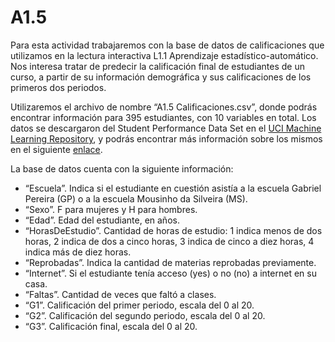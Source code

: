 # A1.5
Para esta actividad trabajaremos con la base de datos de calificaciones que utilizamos en la lectura interactiva L1.1 Aprendizaje estadístico-automático. Nos interesa tratar de predecir la calificación final de estudiantes de un curso, a partir de su información demográfica y sus calificaciones de los primeros dos periodos. 

Utilizaremos el archivo de nombre “A1.5 Calificaciones.csv”, donde podrás encontrar información para 395 estudiantes, con 10 variables en total. Los datos se descargaron del Student Performance Data Set en el [UCI Machine Learning Repository](https://archive.ics.uci.edu/dataset/320/student+performance), y podrás encontrar más información sobre los mismos en el siguiente [enlace](http://www3.dsi.uminho.pt/pcortez/student.pdf).

La base de datos cuenta con la siguiente información:
- “Escuela”. Indica si el estudiante en cuestión asistía a la escuela Gabriel Pereira (GP) o a la escuela Mousinho da Silveira (MS).
- “Sexo”. F para mujeres y H para hombres.
- “Edad”. Edad del estudiante, en años.
- “HorasDeEstudio”. Cantidad de horas de estudio: 1 indica menos de dos horas, 2 indica de dos a cinco horas, 3 indica de cinco a diez horas, 4 indica más de diez horas.
- “Reprobadas”. Indica la cantidad de materias reprobadas previamente.
- “Internet”. Si el estudiante tenía acceso (yes) o no (no) a internet en su casa.
- “Faltas”. Cantidad de veces que faltó a clases.
- “G1”. Calificación del primer periodo, escala del 0 al 20.
- “G2”. Calificación del segundo periodo, escala del 0 al 20.
- “G3”. Calificación final, escala del 0 al 20.
